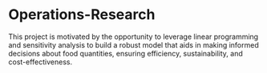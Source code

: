 # Operations-Research
This project is motivated by the opportunity to leverage linear programming and  sensitivity analysis to build a robust model that aids in making informed decisions  about food quantities, ensuring efficiency, sustainability, and cost-effectiveness. 
